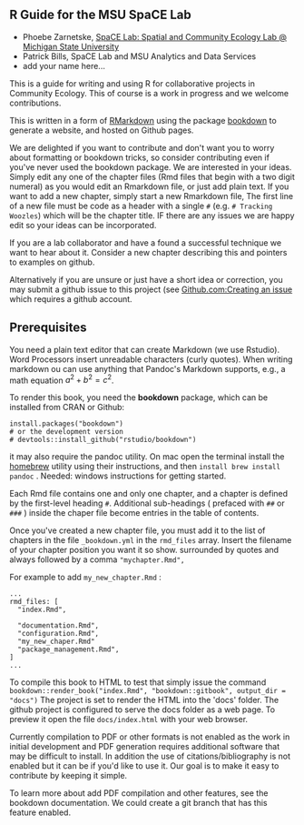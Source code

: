 ## R Guide for the MSU SpaCE Lab

 * Phoebe Zarnetske, [SpaCE Lab: Spatial and Community Ecology Lab @ Michigan State University](http://www.communityecologylab.com/)
 * Patrick Bills, SpaCE Lab and MSU Analytics and Data Services 
 * add your name here...

This is a guide for writing and using R for collaborative projects in Community Ecology.  This of course is a work in progress and we welcome contributions.  

This is written in a form of [RMarkdown](https://r4ds.had.co.nz/r-markdown.html) using the package  [bookdown](https://github.com/rstudio/bookdown) to generate a website, and hosted on Github pages. 

We are delighted if you want to contribute and don't want you to worry about formatting or bookdown tricks, so consider contributing even if you've never used the bookdown package.     We are interested in your ideas.   Simply edit any one of the chapter files (Rmd files that begin with a two digit numeral) as you would edit an Rmarkdown file, or just add plain text.   If you want to add a new chapter, simply start a new Rmarkdown file, The first line of a new file must be code as a header with a single `#`  (e.g. `# Tracking Woozles`) which will be the chapter title.   IF there are any issues we are happy edit so your ideas can be incorporated.  

If you are a lab collaborator and have a found a successful technique we want to hear about it.   Consider a new chapter describing this and pointers to examples on github.  

Alternatively if you are unsure or just have a short idea or correction, you may submit a github issue to this project (see [Github.com:Creating an issue](https://help.github.com/en/github/managing-your-work-on-github/creating-an-issue) which requires a github account.   



## Prerequisites

You need a plain text editor that can create Markdown (we use Rstudio).  Word Processors insert unreadable characters (curly quotes).  When writing markdown ou can use anything that Pandoc's Markdown supports, e.g., a math equation $a^2 + b^2 = c^2$.

To render this book, you need the **bookdown** package, which can be installed from CRAN or Github:

```{r eval=FALSE}
install.packages("bookdown")
# or the development version
# devtools::install_github("rstudio/bookdown")
```

it may also require the pandoc utility.  On mac open the terminal install the [homebrew](https://brew.sh/) utility using their instructions,  and then  `install brew install pandoc` .   Needed: windows instructions for getting started.  

Each Rmd file contains one and only one chapter, and a chapter is defined by the first-level heading `#`.   Additional sub-headings ( prefaced with `##` or `###` ) inside the chaper file become entries in the table of contents.   

Once you've created a new chapter file, you must add it to the list of chapters in the file `_bookdown.yml`  in the `rmd_files` array.  Insert the filename of your chapter position you want it so show.   surrounded by quotes and always followed by a comma  `"mychapter.Rmd",`

For example to add `my_new_chapter.Rmd` : 

```
...
rmd_files: [
  "index.Rmd",
  
  "documentation.Rmd",
  "configuration.Rmd",
  "my_new_chaper.Rmd"
  "package_management.Rmd",
]
...
```

To compile this book to HTML to test that simply issue the command `bookdown::render_book("index.Rmd", "bookdown::gitbook", output_dir = "docs")`  The project is set to render the HTML into the 'docs' folder.  The github project is configured to serve the docs folder as a web page.   To preview it open the file `docs/index.html` with your web browser. 

Currently compilation to PDF or other formats is not enabled as the work in initial development and PDF generation requires additional software that may be difficult to install.  In addition the use of citations/bibliography is not enabled but it can be if you'd like to use it.  Our goal is to make it easy to contribute by keeping it simple. 

To learn more about add PDF compilation and other features, see the bookdown documentation.  We could create a git branch that has this feature enabled. 
